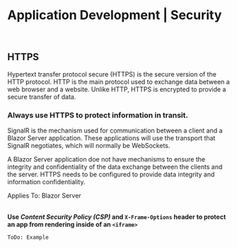 # Application Development | Security
<br>

## HTTPS

Hypertext transfer protocol secure (HTTPS) is the secure version of the HTTP protocol. HTTP is the main protocol used to exchange data between a web browser and a website. Unlike HTTP, HTTPS
is encrypted to provide a secure transfer of data.
<br>


### Always use HTTPS to protect information in transit.

SignalR is the mechanism used for communication between a client and a Blazor Server application. These applications will use the transport that SignalR negotiates, which will
normally be WebSockets.

A Blazor Server application doe not have mechanisms to ensure the integrity and confidentiality of the data exchange between the clients and the server. HTTPS needs to be
configured to provide data integrity and information confidentiality.

Applies To: Blazor Server
<br><br>


**Use *Content Security Policy (CSP)* and  `X-Frame-Options` header to protect an app from rendering inside of an `<iframe>`**

```
ToDo: Example
```

<br><br>


